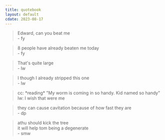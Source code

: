 ```yaml
---
title: quotebook
layout: default
cdate: 2023-08-17
---
```


> Edward, can you beat me  
> \- fy

> 8 people have already beaten me today  
> \- fy

> That's quite large  
> \- lw

> I though I already stripped this one  
> \- lw

> cc: \*reading\* "My worm is coming in so handy. Kid named so handy"  
> lw: I wish that were me

> they can cause cavitation because of how fast they are  
> \- dp

> athu should kick the tree  
> it will help tom being a degenerate  
> \- smw
